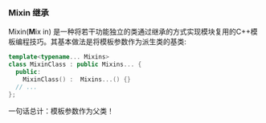 ### Mixin 继承

Mixin(**M**ix in) 是一种将若干功能独立的类通过继承的方式实现模块复用的C++模板编程技巧。其基本做法是将模板参数作为派生类的基类:

```cpp
template<typename... Mixins>
class MixinClass : public Mixins... {
  public:
    MixinClass() :  Mixins...() {}
  // ...
};
```



一句话总计：模板参数作为父类！